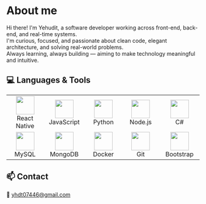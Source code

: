 # About me

Hi there! I'm Yehudit, a software developer working across front-end, back-end, and real-time systems.  
I'm curious, focused, and passionate about clean code, elegant architecture, and solving real-world problems.  
Always learning, always building — aiming to make technology meaningful and intuitive.



## 💻 Languages & Tools

<table>
  <tr>
    <td align="center" width="100">
      <img src="https://img.icons8.com/color/48/000000/react-native.png" width="48"/><br/>React Native
    </td>
    <td align="center" width="100">
      <img src="https://img.icons8.com/color/48/000000/javascript--v1.png" width="48"/><br/>JavaScript
    </td>
    <td align="center" width="100">
      <img src="https://img.icons8.com/color/48/000000/python--v1.png" width="48"/><br/>Python
    </td>
    <td align="center" width="100">
      <img src="https://img.icons8.com/color/48/000000/nodejs.png" width="48"/><br/>Node.js
    </td>
    <td align="center" width="100">
      <img src="https://img.icons8.com/color/48/000000/c-sharp-logo.png" width="48"/><br/>C#
    </td>
  </tr>
  <tr>
    <td align="center" width="100">
      <img src="https://img.icons8.com/fluency/48/000000/mysql-logo.png" width="48"/><br/>MySQL
    </td>
    <td align="center" width="100">
      <img src="https://img.icons8.com/color/48/000000/mongodb.png" width="48"/><br/>MongoDB
    </td>
    <td align="center" width="100">
      <img src="https://img.icons8.com/color/48/000000/docker.png" width="48"/><br/>Docker
    </td>
    <td align="center" width="100">
      <img src="https://img.icons8.com/color/48/000000/git.png" width="48"/><br/>Git
    </td>
    <td align="center" width="100">
      <img src="https://img.icons8.com/color/48/000000/bootstrap.png" width="48"/><br/>Bootstrap
    </td>
  </tr>
</table>



## 📫 Contact

📧 yhdt07446@gmail.com

